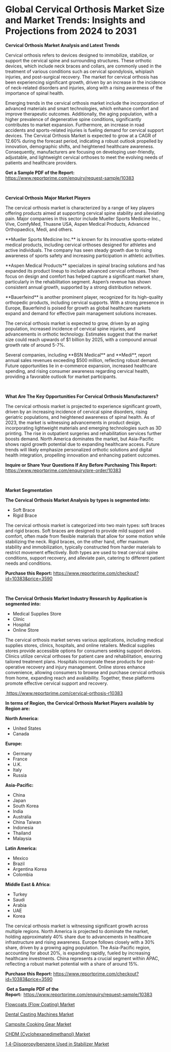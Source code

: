 <p><h1>Global Cervical Orthosis Market Size and Market Trends: Insights and Projections from 2024 to 2031</h1></p><p><strong>Cervical Orthosis Market Analysis and Latest Trends</strong></p>
<p><p>Cervical orthosis refers to devices designed to immobilize, stabilize, or support the cervical spine and surrounding structures. These orthotic devices, which include neck braces and collars, are commonly used in the treatment of various conditions such as cervical spondylosis, whiplash injuries, and post-surgical recovery. The market for cervical orthosis has been experiencing significant growth, driven by an increase in the incidence of neck-related disorders and injuries, along with a rising awareness of the importance of spinal health.</p><p>Emerging trends in the cervical orthosis market include the incorporation of advanced materials and smart technologies, which enhance comfort and improve therapeutic outcomes. Additionally, the aging population, with a higher prevalence of degenerative spine conditions, significantly contributes to market expansion. Furthermore, an increase in road accidents and sports-related injuries is fueling demand for cervical support devices. The Cervical Orthosis Market is expected to grow at a CAGR of 12.60% during the forecast period, indicating a robust outlook propelled by innovation, demographic shifts, and heightened healthcare awareness. Consequently, manufacturers are focusing on developing user-friendly, adjustable, and lightweight cervical orthoses to meet the evolving needs of patients and healthcare providers.</p></p>
<p><strong>Get a Sample PDF of the Report:&nbsp;</strong> <a href="https://www.reportprime.com/enquiry/request-sample/10383">https://www.reportprime.com/enquiry/request-sample/10383</a></p>
<p>&nbsp;</p>
<p><strong>Cervical Orthosis Major Market Players</strong></p>
<p><p>The cervical orthosis market is characterized by a range of key players offering products aimed at supporting cervical spine stability and alleviating pain. Major companies in this sector include Mueller Sports Medicine Inc., Vive, ComfyMed, Thuasne USA, Aspen Medical Products, Advanced Orthopaedics, Medi, and others.</p><p>**Mueller Sports Medicine Inc.** is known for its innovative sports-related medical products, including cervical orthoses designed for athletes and active individuals. The company has seen steady growth due to rising awareness of sports safety and increasing participation in athletic activities.</p><p>**Aspen Medical Products** specializes in spinal bracing solutions and has expanded its product lineup to include advanced cervical orthoses. Their focus on design and comfort has helped capture a significant market share, particularly in the rehabilitation segment. Aspen’s revenue has shown consistent annual growth, supported by a strong distribution network.</p><p>**Bauerfeind** is another prominent player, recognized for its high-quality orthopedic products, including cervical supports. With a strong presence in Europe, Bauerfeind is poised for growth as global healthcare markets expand and demand for effective pain management solutions increases.</p><p>The cervical orthosis market is expected to grow, driven by an aging population, increased incidence of cervical spine injuries, and advancements in orthotic technology. Estimates suggest that the market size could reach upwards of $1 billion by 2025, with a compound annual growth rate of around 5-7%.</p><p>Several companies, including **BSN Medical** and **Medi**, report annual sales revenues exceeding $500 million, reflecting robust demand. Future opportunities lie in e-commerce expansion, increased healthcare spending, and rising consumer awareness regarding cervical health, providing a favorable outlook for market participants.</p></p>
<p>&nbsp;</p>
<p><strong>What Are The Key Opportunities For Cervical Orthosis Manufacturers?</strong></p>
<p><p>The cervical orthosis market is projected to experience significant growth, driven by an increasing incidence of cervical spine disorders, rising geriatric populations, and heightened awareness of spinal health. As of 2023, the market is witnessing advancements in product design, incorporating lightweight materials and emerging technologies such as 3D printing. The rise in outpatient surgeries and rehabilitation services further boosts demand. North America dominates the market, but Asia-Pacific shows rapid growth potential due to expanding healthcare access. Future trends will likely emphasize personalized orthotic solutions and digital health integration, propelling innovation and enhancing patient outcomes.</p></p>
<p><strong>Inquire or Share Your Questions If Any Before Purchasing This Report:</strong> <a href="https://www.reportprime.com/enquiry/pre-order/10383">https://www.reportprime.com/enquiry/pre-order/10383</a></p>
<p>&nbsp;</p>
<p><strong>Market Segmentation</strong></p>
<p><strong>The Cervical Orthosis Market Analysis by types is segmented into:</strong></p>
<p><ul><li>Soft Brace</li><li>Rigid Brace</li></ul></p>
<p><p>The cervical orthosis market is categorized into two main types: soft braces and rigid braces. Soft braces are designed to provide mild support and comfort, often made from flexible materials that allow for some motion while stabilizing the neck. Rigid braces, on the other hand, offer maximum stability and immobilization, typically constructed from harder materials to restrict movement effectively. Both types are used to treat cervical spine conditions, support recovery, and alleviate pain, catering to different patient needs and conditions.</p></p>
<p><strong>Purchase this Report:&nbsp;</strong><a href="https://www.reportprime.com/checkout?id=10383&price=3590">https://www.reportprime.com/checkout?id=10383&price=3590</a></p>
<p>&nbsp;</p>
<p><strong>The Cervical Orthosis Market Industry Research by Application is segmented into:</strong></p>
<p><ul><li>Medical Supplies Store</li><li>Clinic</li><li>Hospital</li><li>Online Store</li></ul></p>
<p><p>The cervical orthosis market serves various applications, including medical supplies stores, clinics, hospitals, and online retailers. Medical supplies stores provide accessible options for consumers seeking support devices. Clinics utilize cervical orthoses for patient care and rehabilitation, ensuring tailored treatment plans. Hospitals incorporate these products for post-operative recovery and injury management. Online stores enhance convenience, allowing consumers to browse and purchase cervical orthosis from home, expanding reach and availability. Together, these platforms promote effective cervical support and recovery.</p></p>
<p><a href="https://www.reportprime.com/cervical-orthosis-r10383">&nbsp;https://www.reportprime.com/cervical-orthosis-r10383</a></p>
<p><strong>In terms of Region, the Cervical Orthosis Market Players available by Region are:</strong></p>
<p>
    <p> <strong> North America: </strong>
        <ul>
            <li>United States</li>
            <li>Canada</li>
        </ul>
        </p> 
    <p> <strong> Europe: </strong>
        <ul>
            <li>Germany</li>
            <li>France</li>
            <li>U.K.</li>
            <li>Italy</li>
            <li>Russia</li>
        </ul>
        </p> 
    <p> <strong> Asia-Pacific: </strong>
        <ul>
            <li>China</li>
            <li>Japan</li>
            <li>South Korea</li>
            <li>India</li>
            <li>Australia</li>
            <li>China Taiwan</li>
            <li>Indonesia</li>
            <li>Thailand</li>
            <li>Malaysia</li>
        </ul>
        </p> 
    <p> <strong> Latin America: </strong>
        <ul>
            <li>Mexico</li>
            <li>Brazil</li>
            <li>Argentina Korea</li>
            <li>Colombia</li>
        </ul>
        </p> 
    <p> <strong> Middle East & Africa: </strong>
        <ul>
            <li>Turkey</li>
            <li>Saudi</li>
            <li>Arabia</li>
            <li>UAE</li>
            <li>Korea</li>
        </ul>
    </p>
    </p>
<p><p>The cervical orthosis market is witnessing significant growth across multiple regions. North America is projected to dominate the market, holding approximately 40% share due to advancements in healthcare infrastructure and rising awareness. Europe follows closely with a 30% share, driven by a growing aging population. The Asia-Pacific region, accounting for about 20%, is expanding rapidly, fueled by increasing healthcare investments. China represents a crucial segment within APAC, reflecting a robust market potential with a share of around 15%.</p></p>
<p><strong>Purchase this Report: </strong><a href="https://www.reportprime.com/checkout?id=10383&price=3590">https://www.reportprime.com/checkout?id=10383&price=3590</a></p>
<p>&nbsp;<strong>Get a Sample PDF of the Report:&nbsp;&nbsp;</strong><a href="https://www.reportprime.com/enquiry/request-sample/10383">https://www.reportprime.com/enquiry/request-sample/10383</a></p>
<p><strong></strong></p>
<p><p><a href="https://medium.com/@joann3ajg/the-flowcoats-flow-coating-market-industry-provides-a-comprehensive-and-current-analysis-of-the-1af8b9b9c380?postPublishedType=initial">Flowcoats (Flow Coating) Market</a></p><p><a href="https://www.linkedin.com/pulse/dental-casting-machines-market-research-report-forecast-growth-oyogf?trackingId=gGVW4A8XSD%2BP2So82uC%2F9w%3D%3D">Dental Casting Machines Market</a></p><p><a href="https://medium.com/@joann3ajg/the-global-market-overview-of-the-campsite-cooking-gear-market-provides-a-unique-perspective-on-09916b1ed440">Campsite Cooking Gear Market</a></p><p><a href="https://issuu.com/reportprime-2/docs/chdm-cyclohexanedimethanol-market-s_dffdaa635ea665">CHDM (Cyclohexanedimethanol) Market</a></p><p><a href="https://issuu.com/reportprime-2/docs/14-diisopropylbenzene-used-in-stabi_babbccd407c428">1,4-Diisopropylbenzene Used in Stabilizer Market</a></p></p>